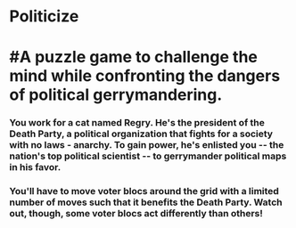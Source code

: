 # Politicize
 
# #A puzzle game to challenge the mind while confronting the dangers of political gerrymandering.

### You work for a cat named Regry. He's the president of the Death Party, a political organization that fights for a society with no laws - anarchy. To gain power, he's enlisted you -- the nation's top political scientist -- to gerrymander political maps in his favor.

### You'll have to move voter blocs around the grid with a limited number of moves such that it benefits the Death Party. Watch out, though, some voter blocs act differently than others!
